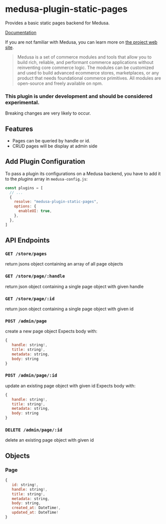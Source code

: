 # medusa-plugin-static-pages

Provides a basic static pages backend for Medusa. 

[Documentation](https://github.com/abdullah-afzal/medusa-plugin-page/blob/main/README.md)

If you are not familiar with Medusa, you can learn more on [the project web site](https://www.medusajs.com/).

> Medusa is a set of commerce modules and tools that allow you to build rich, reliable, and performant commerce applications without reinventing core commerce logic. The modules can be customized and used to build advanced ecommerce stores, marketplaces, or any product that needs foundational commerce primitives. All modules are open-source and freely available on npm.

### This plugin is under development and should be considered experimental.

Breaking changes are very likely to occur.

## Features
 
- Pages can be queried by handle or id.  
- CRUD pages will be display at admin side

## Add Plugin Configuration

To pass a plugin its configurations on a Medusa backend, you have to add it to the _plugins_ array in `medusa-config.js`:

```js
const plugins = [
  // ...
  {
    resolve: "medusa-plugin-static-pages",
    options: {
      enableUI: true,
    },
  },
]
```


## API Endpoints

### `GET /store/pages`
return jsons object containing an array of all page objects

### `GET /store/page/:handle`
return json object containing a single page object with given handle


### `GET /store/page/:id`
return json object containing a single page object with given id

### `POST /admin/page`
create a new page object
Expects body with:
```js
{
   handle: string!,
   title: string!,
   metadata: string,
   body: string
}
```

### `POST /admin/page/:id`
update an existing page object with given id
Expects body with:
```js
{
   handle: string!,
   title: string!,
   metadata: string,
   body: string
}
```

### `DELETE /admin/page/:id`
delete an existing page object with given id

## Objects

### Page

```js
{
   id: string!,
   handle: string!,
   title: string!,
   metadata: string,
   body: string,
   created_at: DateTime!,
   updated_at: DateTime!
}
```
